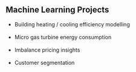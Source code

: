 ## Machine Learning Projects
* Building heating / cooling efficiency modelling<br><br>
* Micro gas turbine energy consumption<br><br>
* Imbalance pricing insights<br><br>
* Customer segmentation<br><br>